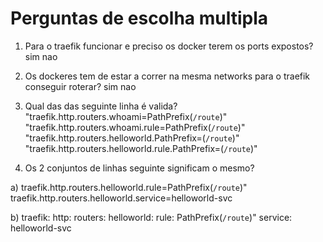 # Perguntas de escolha multipla

1. Para o traefik funcionar e preciso os docker terem os ports expostos?
  sim
  nao

2. Os dockeres tem de estar a correr na mesma networks para o traefik conseguir roterar?
  sim
  nao

3. Qual das das seguinte linha é valida?
  "traefik.http.routers.whoami=PathPrefix(`/route`)"
  "traefik.http.routers.whoami.rule=PathPrefix(`/route`)"
  "traefik.http.routers.helloworld.PathPrefix=(`/route`)"
  "traefik.http.routers.helloworld.rule.PathPrefix=(`/route`)"

4. Os 2 conjuntos de linhas seguinte significam o mesmo?

  a)
  traefik.http.routers.helloworld.rule=PathPrefix(`/route`)"
  traefik.http.routers.helloworld.service=helloworld-svc

  b)
  traefik:
    http:
      routers:
        helloworld:
          rule: PathPrefix(`/route`)"
          service: helloworld-svc  
